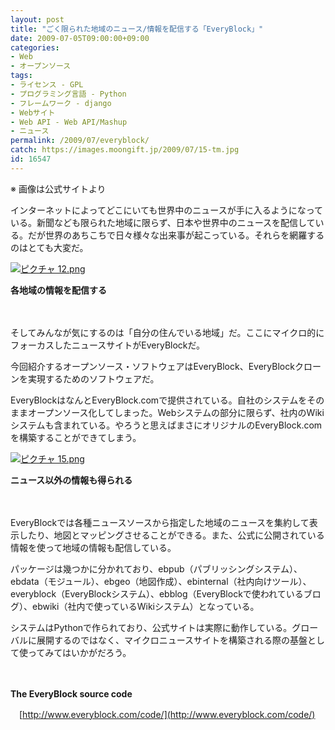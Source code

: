 ```yaml
---
layout: post
title: "ごく限られた地域のニュース/情報を配信する「EveryBlock」"
date: 2009-07-05T09:00:00+09:00
categories:
- Web
- オープンソース
tags: 
- ライセンス - GPL
- プログラミング言語 - Python
- フレームワーク - django
- Webサイト
- Web API - Web API/Mashup
- ニュース
permalink: /2009/07/everyblock/
catch: https://images.moongift.jp/2009/07/15-tm.jpg
id: 16547
---
```

※ 画像は公式サイトより

  

インターネットによってどこにいても世界中のニュースが手に入るようになっている。新聞なども限られた地域に限らず、日本や世界中のニュースを配信している。だが世界のあちこちで日々様々な出来事が起こっている。それらを網羅するのはとても大変だ。

  

[![ピクチャ 12.png](https://images.moongift.jp/2009/07/12-tm1.jpg)](https://images.moongift.jp/2009/07/121.png)  
  
**各地域の情報を配信する**

  

　

  

そしてみんなが気にするのは「自分の住んでいる地域」だ。ここにマイクロ的にフォーカスしたニュースサイトがEveryBlockだ。

  

今回紹介するオープンソース・ソフトウェアはEveryBlock、EveryBlockクローンを実現するためのソフトウェアだ。

  
<!--more-->

EveryBlockはなんとEveryBlock.comで提供されている。自社のシステムをそのままオープンソース化してしまった。Webシステムの部分に限らず、社内のWikiシステムも含まれている。やろうと思えばまさにオリジナルのEveryBlock.comを構築することができてしまう。

  

[![ピクチャ 15.png](https://images.moongift.jp/2009/07/15-tm.jpg)](https://images.moongift.jp/2009/07/15.png)

  

**ニュース以外の情報も得られる**

  

　

  

EveryBlockでは各種ニュースソースから指定した地域のニュースを集約して表示したり、地図とマッピングさせることができる。また、公式に公開されている情報を使って地域の情報も配信している。

  

パッケージは幾つかに分かれており、ebpub（パブリッシングシステム）、ebdata（モジュール）、ebgeo（地図作成）、ebinternal（社内向けツール）、everyblock（EveryBlockシステム）、ebblog（EveryBlockで使われているブログ）、ebwiki（社内で使っているWikiシステム）となっている。

  

システムはPythonで作られており、公式サイトは実際に動作している。グローバルに展開するのではなく、マイクロニュースサイトを構築される際の基盤として使ってみてはいかがだろう。

  

　

  

**The EveryBlock source code**  
  
　[http://www.everyblock.com/code/](http://www.everyblock.com/code/)

  
